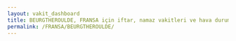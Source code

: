 ```yaml
---
layout: vakit_dashboard
title: BEURGTHEROULDE, FRANSA için iftar, namaz vakitleri ve hava durumu - ilçe/eyalet seç
permalink: /FRANSA/BEURGTHEROULDE/
---
```


<script type="text/javascript">
  var GLOBAL_COUNTRY = 'FRANSA';
  var GLOBAL_CITY = 'BEURGTHEROULDE';
  var GLOBAL_STATE = '';
  var lat = 72;
  var lon = 21;
</script>
